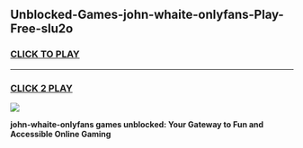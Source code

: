 
## Unblocked-Games-john-whaite-onlyfans-Play-Free-slu2o
<h3>
<a href="https://premium76.site?title=john-whaite-onlyfans&ref=10A">CLICK TO PLAY</a></h3>
<hr>

<h3>
<a href="https://premium76.site?title=john-whaite-onlyfans&ref=10A">CLICK 2 PLAY</a>
  
</h3>

<a href="https://premium76.site?title=john-whaite-onlyfans&ref=10A"><img src="https://clearcache.store/games.png"></a>


**john-whaite-onlyfans games unblocked: Your Gateway to Fun and Accessible Online Gaming**
